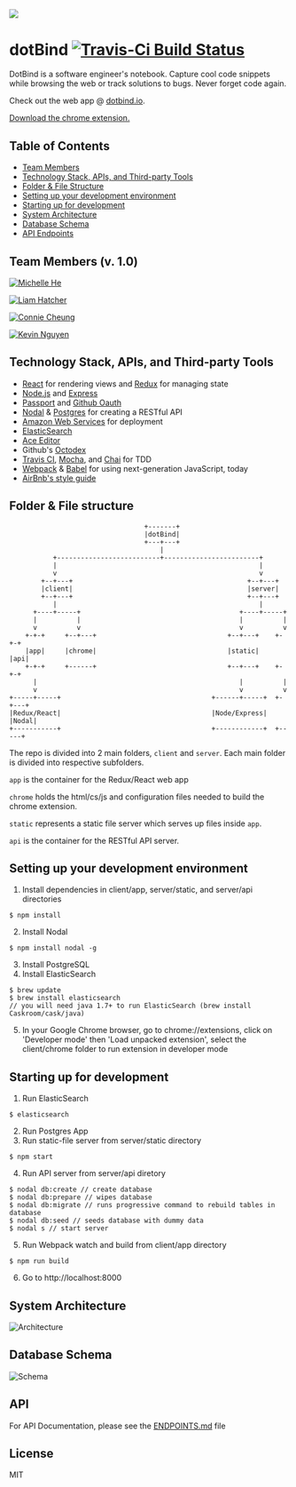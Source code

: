 ![](https://dl.dropboxusercontent.com/s/lwsewhpqj6wv06r/banner-128-raleway.png?dl=0)
---
# dotBind [![Travis-Ci Build Status](https://travis-ci.org/deluxe-pug/dotBind.svg?branch=dev)](https://travis-ci.org/deluxe-pug/dotBind)
DotBind is a software engineer's notebook. Capture cool code snippets while browsing the web or track solutions to bugs. Never forget code again.

Check out the web app @ <a href="http://dotbind.io" target="_blank">dotbind.io</a>.

<a href="https://chrome.google.com/webstore/detail/save-to-dotbind/hgagliimejgbhlgadoibbmlinaidfmgo?hl=en-US&gl=US&authuser=1" target="_blank">Download the chrome extension.</a>

## Table of Contents 
- [Team Members](#team-members-v-10)
- [Technology Stack, APIs, and Third-party Tools](#)
- [Folder & File Structure](#)
- [Setting up your development environment](#setting-up-your-development-environment)
- [Starting up for development](#starting-up-for-development)
- [System Architecture](#system-srchitecture)
- [Database Schema](#database-schema)
- [API Endpoints](#api-endpoints)

## Team Members (v. 1.0)

[![Michelle He](https://dl.dropbox.com/s/u38k1c4csex03o2/michelle.png?dl=0)](https://github.com/michelleheh)

[![Liam Hatcher](https://dl.dropboxusercontent.com/s/n92n81dm90q4nrp/liam.png?dl=0)](https://github.com/lhatcher)

[![Connie Cheung](https://dl.dropboxusercontent.com/s/m3z08dtqxlpb69o/connie.png?dl=0)](https://github.com/conniedaisy)

[![Kevin Nguyen](https://dl.dropboxusercontent.com/s/wyebxbavnc7ihk7/kevinwin.png?dl=0)](https://github.com/kevinwin)
## Technology Stack, APIs, and Third-party Tools
- [React](https://facebook.github.io/react/) for rendering views and [Redux](https://github.com/reactjs/redux) for managing state
- [Node.js](https://nodejs.org/en/) and [Express](http://expressjs.com/)
- [Passport](http://passportjs.org/) and [Github Oauth](https://developer.github.com/v3/oauth/)
- [Nodal](http://www.nodaljs.com/) & [Postgres](http://www.postgresql.org/) for creating a RESTful API
- [Amazon Web Services](https://aws.amazon.com/) for deployment
- [ElasticSearch](https://www.elastic.co/)
- [Ace Editor](https://ace.c9.io/#nav=about)
- Github's [Octodex](https://octodex.github.com/)
- [Travis CI](https://travis-ci.org/), [Mocha](https://mochajs.org/), and [Chai](http://chaijs.com/) for TDD
- [Webpack](https://webpack.github.io/) & [Babel](https://babeljs.io/) for using next-generation JavaScript, today 
- [AirBnb's style guide](https://github.com/airbnb/javascript)
## Folder & File structure
```
                                  +-------+
                                  |dotBind|
                                  +---+---+
                                      |
           +--------------------------+------------------------+
           |                                                   |
           v                                                   v
        +--+---+                                            +--+---+
        |client|                                            |server|
        +--+---+                                            +--+---+
           |                                                   |
      +----+-----+                                        +----+-----+
      |          |                                        |          |
      v          v                                        v          v
    +-+-+     +--+---+                                 +--+---+    +-+-+
    |app|     |chrome|                                 |static|    |api|
    +-+-+     +------+                                 +--+---+    +-+-+
      |                                                   |          |
      v                                                   v          v
+-----+-----+                                      +------+-----+  +-+---+
|Redux/React|                                      |Node/Express|  |Nodal|
+-----------+                                      +------------+  +-----+
```
The repo is divided into 2 main folders, `client` and `server`.
Each main folder is divided into respective subfolders.

`app` is the container for the Redux/React web app

`chrome` holds the html/cs/js and configuration files needed to build the chrome extension.

`static` represents a static file server which serves up files inside `app`.

`api` is the container for the RESTful API server.
## Setting up your development environment
1. Install dependencies in client/app, server/static, and server/api directories
```
$ npm install
```
2. Install Nodal
```
$ npm install nodal -g
```
3. Install PostgreSQL
3. Install ElasticSearch
```
$ brew update
$ brew install elasticsearch
// you will need java 1.7+ to run ElasticSearch (brew install Caskroom/cask/java)
```
5. In your Google Chrome browser, go to chrome://extensions, click on 'Developer mode' then 'Load unpacked extension', select the client/chrome folder to run extension in developer mode
## Starting up for development
1. Run ElasticSearch
```
$ elasticsearch
```
2. Run Postgres App
3. Run static-file server from server/static directory
```
$ npm start
```
4. Run API server from server/api diretory
```
$ nodal db:create // create database
$ nodal db:prepare // wipes database
$ nodal db:migrate // runs progressive command to rebuild tables in database
$ nodal db:seed // seeds database with dummy data
$ nodal s // start server
```
5. Run Webpack watch and build from client/app directory
```
$ npm run build
```
6. Go to http://localhost:8000
## System Architecture
![Architecture](https://dl.dropboxusercontent.com/s/pu2ahvx2269eyaf/architecture.png?dl=0)

## Database Schema
![Schema](https://dl.dropboxusercontent.com/s/wjzzu912skwqy1s/schema.png?dl=0)

## API
For API Documentation, please see the [ENDPOINTS.md](ENDPOINTS.md) file
## License
MIT
